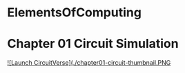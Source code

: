 # ElementsOfComputing

# Chapter 01 Circuit Simulation

[![Launch CircuitVerse](./chapter01-circuit-thumbnail.PNG](https://circuitverse.org/users/18374/projects/56801)
